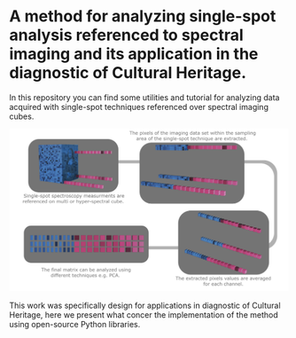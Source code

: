 # A method for analyzing single-spot analysis referenced to spectral imaging and its application in the diagnostic of Cultural Heritage.

In this repository you can find some utilities and tutorial for analyzing data acquired with single-spot techniques referenced over spectral imaging cubes.

![Alt text](images/visualabstract.jpg?raw=true "Graphic representation of the method proposed")

This work was specifically design for applications in diagnostic of Cultural Heritage, here we present what concer the implementation of the method using open-source Python libraries. 
